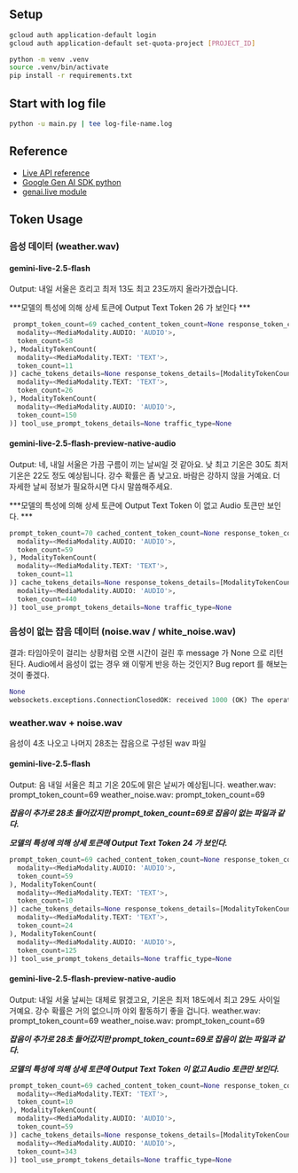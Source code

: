 
## Setup
```bash
gcloud auth application-default login
gcloud auth application-default set-quota-project [PROJECT_ID]

python -m venv .venv
source .venv/bin/activate
pip install -r requirements.txt
```

## Start with log file
```bash
python -u main.py | tee log-file-name.log
```

## Reference
 - [Live API reference](https://cloud.google.com/vertex-ai/generative-ai/docs/model-reference/multimodal-live)
 - [Google Gen AI SDK python](https://cloud.google.com/vertex-ai/generative-ai/docs/sdks/overview)
 - [genai.live module](https://googleapis.github.io/python-genai/genai.html#module-genai.live)

## Token Usage 

### 음성 데이터 (weather.wav)

#### gemini-live-2.5-flash 

Output: 내일 서울은 흐리고 최저 13도 최고 23도까지 올라가겠습니다.

***모델의 특성에 의해 상세 토큰에 Output Text Token 26 가 보인다 ***

```python
 prompt_token_count=69 cached_content_token_count=None response_token_count=176 tool_use_prompt_token_count=None thoughts_token_count=None total_token_count=245 prompt_tokens_details=[ModalityTokenCount(
  modality=<MediaModality.AUDIO: 'AUDIO'>,
  token_count=58
), ModalityTokenCount(
  modality=<MediaModality.TEXT: 'TEXT'>,
  token_count=11
)] cache_tokens_details=None response_tokens_details=[ModalityTokenCount(
  modality=<MediaModality.TEXT: 'TEXT'>,
  token_count=26
), ModalityTokenCount(
  modality=<MediaModality.AUDIO: 'AUDIO'>,
  token_count=150
)] tool_use_prompt_tokens_details=None traffic_type=None
```

#### gemini-live-2.5-flash-preview-native-audio

Output: 네, 내일 서울은 가끔 구름이 끼는 날씨일 것 같아요. 낮 최고 기온은 30도 최저 기온은 22도 정도 예상됩니다. 강수 확률은 좀 낮고요. 바람은 강하지 않을 거예요. 더 자세한 날씨 정보가 필요하시면 다시 말씀해주세요.

***모델의 특성에 의해 상세 토큰에 Output Text Token 이 없고 Audio 토큰만 보인다. ***

```python
prompt_token_count=70 cached_content_token_count=None response_token_count=440 tool_use_prompt_token_count=None thoughts_token_count=None total_token_count=510 prompt_tokens_details=[ModalityTokenCount(
  modality=<MediaModality.AUDIO: 'AUDIO'>,
  token_count=59
), ModalityTokenCount(
  modality=<MediaModality.TEXT: 'TEXT'>,
  token_count=11
)] cache_tokens_details=None response_tokens_details=[ModalityTokenCount(
  modality=<MediaModality.AUDIO: 'AUDIO'>,
  token_count=440
)] tool_use_prompt_tokens_details=None traffic_type=None
```

### 음성이 없는 잡음 데이터 (noise.wav / white_noise.wav)

결과: 타임아웃이 걸리는 상황처럼 오랜 시간이 걸린 후 message 가 None 으로 리턴된다. 
Audio에서 음성이 없는 경우 왜 이렇게 반응 하는 것인지? Bug report 를 해보는 것이 좋겠다. 

```python
None
websockets.exceptions.ConnectionClosedOK: received 1000 (OK) The operation was cancelled.; then sent 1000 (OK) The operation was cancelled.
```

###  weather.wav + noise.wav

음성이 4초 나오고 나머지 28초는 잡음으로 구성된 wav 파일 

#### gemini-live-2.5-flash 

Output: 음 내일 서울은 최고 기온 20도에 맑은 날씨가 예상됩니다.
weather.wav: prompt_token_count=69 
weather_noise.wav: prompt_token_count=69

***잡음이 추가로 28초 들어갔지만 prompt_token_count=69로 잡음이 없는 파일과 같다.***

***모델의 특성에 의해 상세 토큰에 Output Text Token 24 가 보인다.***

```python
prompt_token_count=69 cached_content_token_count=None response_token_count=149 tool_use_prompt_token_count=None thoughts_token_count=None total_token_count=218 prompt_tokens_details=[ModalityTokenCount(
  modality=<MediaModality.AUDIO: 'AUDIO'>,
  token_count=59
), ModalityTokenCount(
  modality=<MediaModality.TEXT: 'TEXT'>,
  token_count=10
)] cache_tokens_details=None response_tokens_details=[ModalityTokenCount(
  modality=<MediaModality.TEXT: 'TEXT'>,
  token_count=24
), ModalityTokenCount(
  modality=<MediaModality.AUDIO: 'AUDIO'>,
  token_count=125
)] tool_use_prompt_tokens_details=None traffic_type=None
```
#### gemini-live-2.5-flash-preview-native-audio

Output: 내일 서울 날씨는 대체로 맑겠고요, 기온은 최저 18도에서 최고 29도 사이일 거예요. 강수 확률은 거의 없으니까 야외 활동하기 좋을 겁니다.
weather.wav: prompt_token_count=69 
weather_noise.wav: prompt_token_count=69

***잡음이 추가로 28초 들어갔지만 prompt_token_count=69로 잡음이 없는 파일과 같다.***

***모델의 특성에 의해 상세 토큰에 Output Text Token 이 없고 Audio 토큰만 보인다.***

```python
prompt_token_count=69 cached_content_token_count=None response_token_count=343 tool_use_prompt_token_count=None thoughts_token_count=None total_token_count=412 prompt_tokens_details=[ModalityTokenCount(
  modality=<MediaModality.TEXT: 'TEXT'>,
  token_count=10
), ModalityTokenCount(
  modality=<MediaModality.AUDIO: 'AUDIO'>,
  token_count=59
)] cache_tokens_details=None response_tokens_details=[ModalityTokenCount(
  modality=<MediaModality.AUDIO: 'AUDIO'>,
  token_count=343
)] tool_use_prompt_tokens_details=None traffic_type=None
```
